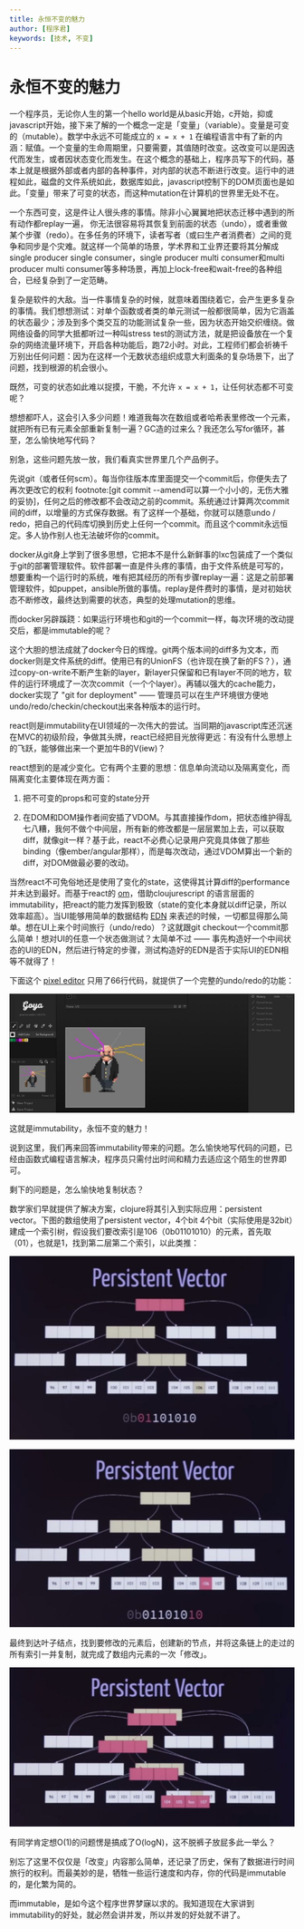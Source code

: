 ```yaml
---
title: 永恒不变的魅力
author: [程序君]
keywords: [技术, 不变]
---
```


# 永恒不变的魅力

一个程序员，无论你人生的第一个hello world是从basic开始，c开始，抑或javascript开始，接下来了解的一个概念一定是「变量」（variable）。变量是可变的（mutable）。数学中永远不可能成立的 `x = x + 1` 在编程语言中有了新的内涵：赋值。一个变量的生命周期里，只要需要，其值随时改变。这改变可以是因迭代而发生，或者因状态变化而发生。在这个概念的基础上，程序员写下的代码，基本上就是根据外部或者内部的各种事件，对内部的状态不断进行改变。运行中的进程如此，磁盘的文件系统如此，数据库如此，javascript控制下的DOM页面也是如此。「变量」带来了可变的状态，而这种mutation在计算机的世界里无处不在。

一个东西可变，这是件让人很头疼的事情。除非小心翼翼地把状态迁移中遇到的所有动作都replay一遍，
你无法很容易将其恢复到前面的状态（undo），或者重做某个步骤（redo）。在多任务的环境下，读者写者（或曰生产者消费者）之间的竞争和同步是个灾难。就这样一个简单的场景，学术界和工业界还要将其分解成single producer single consumer，single producer multi consumer和multi producer multi consumer等多种场景，再加上lock-free和wait-free的各种组合，已经复杂到了一定范畴。

复杂是软件的大敌。当一件事情复杂的时候，就意味着围绕着它，会产生更多复杂的事情。我们想想测试：对单个函数或者类的单元测试一般都很简单，因为它涵盖的状态最少；涉及到多个类交互的功能测试复杂一些，因为状态开始交织缠绕。做网络设备的同学大抵都听过一种叫stress test的测试方法，就是把设备放在一个复杂的网络流量环境下，开启各种功能后，跑72小时。对此，工程师们都会祈祷千万别出任何问题：因为在这样一个无数状态组织成意大利面条的复杂场景下，出了问题，找到根源的机会很小。

既然，可变的状态如此难以捉摸，干脆，不允许 `x = x + 1`，让任何状态都不可变呢？

想想都吓人，这会引入多少问题！难道我每次在数组或者哈希表里修改一个元素，就把所有已有元素全部重新复制一遍？GC造的过来么？我还怎么写for循环，甚至，怎么愉快地写代码？

别急，这些问题先放一放，我们看真实世界里几个产品例子。

先说git（或者任何scm）。每当你往版本库里面提交一个commit后，你便失去了再次更改它的权利 footnote:[git commit --amend可以算一个小小的，无伤大雅的妥协]，任何之后的修改都不会改动之前的commit。系统通过计算两次commit间的diff，以增量的方式保存数据。有了这样一个基础，你就可以随意undo / redo，把自己的代码库切换到历史上任何一个commit。而且这个commit永远恒定。多人协作别人也无法破坏你的commit。

docker从git身上学到了很多思想，它把本不是什么新鲜事的lxc包装成了一个类似于git的部署管理软件。软件部署一直是件头疼的事情，由于文件系统是可写的，想要重构一个运行时的系统，唯有把其经历的所有步骤replay一遍：这是之前部署管理软件，如puppet，ansible所做的事情。replay是件费时的事情，是对初始状态不断修改，最终达到需要的状态，典型的处理mutation的思维。

而docker另辟蹊跷：如果运行环境也和git的一个commit一样，每次环境的改动提交后，都是immutable的呢？

这个大胆的想法成就了docker今日的辉煌。git两个版本间的diff多为文本，而docker则是文件系统的diff。使用已有的UnionFS（也许现在换了新的FS？），通过copy-on-write不断产生新的layer，新layer只保留和已有layer不同的地方，软件的运行环境成了一次次commit（一个个layer）。再辅以强大的cache能力，docker实现了 "git for deployment" —— 管理员可以在生产环境很方便地undo/redo/checkin/checkout出来各种版本的运行时。

react则是immutability在UI领域的一次伟大的尝试。当同期的javascript库还沉迷在MVC的初级阶段，争做其头牌，react已经把目光放得更远：有没有什么思想上的飞跃，能够做出来一个更加牛B的V(iew)？

react想到的是减少变化。它有两个主要的思想：信息单向流动以及隔离变化，而隔离变化主要体现在两方面：

1) 把不可变的props和可变的state分开

2) 在DOM和DOM操作者间安插了VDOM。与其直接操作dom，把状态维护得乱七八糟，我何不做个中间层，所有新的修改都是一层层累加上去，可以获取diff，就像git一样？基于此，react不必费心记录用户究竟具体做了那些binding（像ember/angular那样），而是每次改动，通过VDOM算出一个新的diff，对DOM做最必要的改动。

当然react不可免俗地还是使用了变化的state，这使得其计算diff的performance并未达到最好。而基于react的 [om](https://github.com/omcljs/om)，借助cloujurescript 的语言层面的immutability，把react的能力发挥到极致（state的变化本身就以diff记录，所以效率超高）。当UI能够用简单的数据结构 [EDN](https://github.com/edn-format/edn) 来表述的时候，一切都显得那么简单。想在UI上来个时间旅行（undo/redo）？这就跟git checkout一个commit那么简单！想对UI的任意一个状态做测试？太简单不过 —— 事先构造好一个中间状态的UI的EDN，然后进行特定的步骤，测试构造好的EDN是否于实际UI的EDN相等不就得了！

下面这个 [pixel editor](https://github.com/jackschaedler/goya/blob/master/src/cljs/goya/timemachine.cljs) 只用了66行代码，就提供了一个完整的undo/redo的功能：

![](assets/goya.jpg)

这就是immutability，永恒不变的魅力！

说到这里，我们再来回答immutability带来的问题。怎么愉快地写代码的问题，已经由函数式编程语言解决，程序员只需付出时间和精力去适应这个陌生的世界即可。

剩下的问题是，怎么愉快地复制状态？

数学家们早就提供了解决方案，clojure将其引入到实际应用：persistent vector。下图的数组使用了persistent vector，4个bit 4个bit（实际使用是32bit）建成一个索引树，假设我们要改索引是106（0b01101010）的元素，首先取（01），也就是1，找到第二层第二个索引，以此类推：

![](assets/pv1.jpg)

![](assets/pv2.jpg)

最终到达叶子结点，找到要修改的元素后，创建新的节点，并将这条链上的走过的所有索引一并复制，就完成了数组内元素的一次「修改」。

![](assets/pv3.jpg)

有同学肯定想O(1)的问题愣是搞成了O(logN)，这不脱裤子放屁多此一举么？

别忘了这里不仅仅是「改变」内容那么简单，还记录了历史，保有了数据进行时间旅行的权利。而最美妙的是，牺牲一些运行速度和内存，你的代码是immutable的，是化繁为简的。

而immutable，是如今这个程序世界梦寐以求的。我知道现在大家讲到immutability的好处，就必然会讲并发，所以并发的好处就不讲了。
